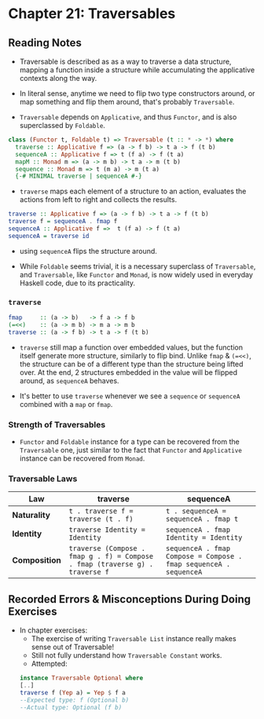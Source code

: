 # Chapter 21: Traversables

## Reading Notes

- Traversable is described as as a way to traverse a data structure, mapping a function inside a structure while accumulating the applicative contexts along the way.

- In literal sense, anytime we need to flip two type constructors around, or map something and flip them around, that's probably `Traversable`.

- `Traversable` depends on `Applicative`, and thus `Functor`, and is also superclassed by `Foldable`.

```Haskell
class (Functor t, Foldable t) => Traversable (t :: * -> *) where
  traverse :: Applicative f => (a -> f b) -> t a -> f (t b)
  sequenceA :: Applicative f => t (f a) -> f (t a)
  mapM :: Monad m => (a -> m b) -> t a -> m (t b)
  sequence :: Monad m => t (m a) -> m (t a)
  {-# MINIMAL traverse | sequenceA #-}
```

- `traverse` maps each element of a structure to an action, evaluates the actions from left to right and collects the results.

```Haskell
traverse :: Applicative f => (a -> f b) -> t a -> f (t b)
traverse f = sequenceA . fmap f
sequenceA :: Applicative f =>  t (f a) -> f (t a)
sequenceA = traverse id
```

- using `sequenceA` flips the structure around.

- While `Foldable` seems trivial, it is a necessary superclass of `Traversable`, and `Traversable`, like `Functor` and `Monad`, is now widely used in everyday Haskell code, due to its practicality.

### `traverse`

```Haskell
fmap     :: (a -> b)   -> f a -> f b
(=<<)    :: (a -> m b) -> m a -> m b
traverse :: (a -> f b) -> t a -> f (t b)
```

- `traverse` still map a function over embedded values, but the function itself generate more structure, similarly to flip bind. Unlike `fmap` & `(=<<)`, the structure can be of a different type than the structure being lifted over. At the end, 2 structures embedded in the value will be flipped around, as `sequenceA` behaves.

- It's better to use `traverse` whenever we see a `sequence` or `sequenceA` combined with a `map` or `fmap`.

### Strength of Traversables

- `Functor` and `Foldable` instance for a type can be recovered from the `Traversable` one, just similar to the fact that `Functor` and `Applicative` instance can be recovered from `Monad`.

### Traversable Laws

<table>
<thead>
  <th>Law</th>
  <th>traverse</th>
  <th>sequenceA</th>
</thead>
<tbody>
  <tr>
    <td><b>Naturality</b></td>
    <td><code>t . traverse f = traverse (t . f)</code></td>
    <td><code>t . sequenceA = sequenceA . fmap t</code></td>
  </tr>
  <tr>
    <td><b>Identity</b></td>
    <td><code>traverse Identity = Identity</code></td>
    <td><code>sequenceA . fmap Identity = Identity</code></td>
  </tr>
  <tr>
    <td><b>Composition</b></td>
    <td><code>traverse (Compose . fmap g . f) = Compose . fmap (traverse g) . traverse f</code></td>
    <td><code>sequenceA . fmap Compose = Compose . fmap sequenceA . sequenceA</code></td>
  </tr>
</tbody>
</table>

## Recorded Errors & Misconceptions During Doing Exercises

- In chapter exercises:
  - The exercise of writing `Traversable List` instance really makes sense out of Traversable!
  - Still not fully understand how `Traversable Constant` works.
  - Attempted:
  ```Haskell
  instance Traversable Optional where
  [..]
  traverse f (Yep a) = Yep $ f a
  --Expected type: f (Optional b)
  --Actual type: Optional (f b)
  ```

